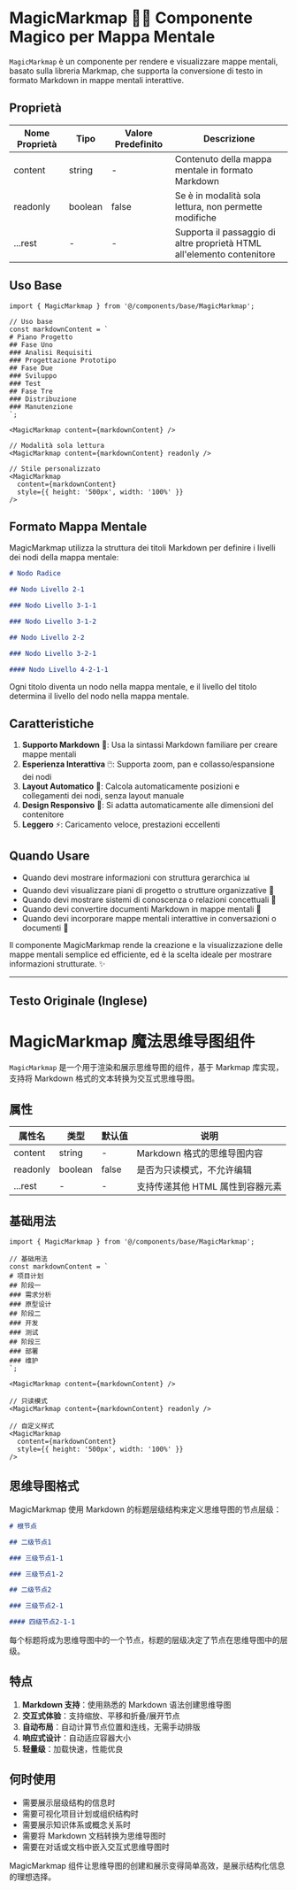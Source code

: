 # MagicMarkmap 🧙‍♂️ Componente Magico per Mappa Mentale

`MagicMarkmap` è un componente per rendere e visualizzare mappe mentali, basato sulla libreria Markmap, che supporta la conversione di testo in formato Markdown in mappe mentali interattive.

## Proprietà

| Nome Proprietà | Tipo    | Valore Predefinito | Descrizione                          |
| -------------- | ------- | ------------------ | ------------------------------------ |
| content        | string  | -                  | Contenuto della mappa mentale in formato Markdown |
| readonly       | boolean | false              | Se è in modalità sola lettura, non permette modifiche |
| ...rest        | -       | -                  | Supporta il passaggio di altre proprietà HTML all'elemento contenitore |

## Uso Base

```tsx
import { MagicMarkmap } from '@/components/base/MagicMarkmap';

// Uso base
const markdownContent = `
# Piano Progetto
## Fase Uno
### Analisi Requisiti
### Progettazione Prototipo
## Fase Due
### Sviluppo
### Test
## Fase Tre
### Distribuzione
### Manutenzione
`;

<MagicMarkmap content={markdownContent} />

// Modalità sola lettura
<MagicMarkmap content={markdownContent} readonly />

// Stile personalizzato
<MagicMarkmap
  content={markdownContent}
  style={{ height: '500px', width: '100%' }}
/>
```

## Formato Mappa Mentale

MagicMarkmap utilizza la struttura dei titoli Markdown per definire i livelli dei nodi della mappa mentale:

```markdown
# Nodo Radice

## Nodo Livello 2-1

### Nodo Livello 3-1-1

### Nodo Livello 3-1-2

## Nodo Livello 2-2

### Nodo Livello 3-2-1

#### Nodo Livello 4-2-1-1
```

Ogni titolo diventa un nodo nella mappa mentale, e il livello del titolo determina il livello del nodo nella mappa mentale.

## Caratteristiche

1. **Supporto Markdown** 📝: Usa la sintassi Markdown familiare per creare mappe mentali
2. **Esperienza Interattiva** 🖱️: Supporta zoom, pan e collasso/espansione dei nodi
3. **Layout Automatico** 🔄: Calcola automaticamente posizioni e collegamenti dei nodi, senza layout manuale
4. **Design Responsivo** 📱: Si adatta automaticamente alle dimensioni del contenitore
5. **Leggero** ⚡: Caricamento veloce, prestazioni eccellenti

## Quando Usare

-   Quando devi mostrare informazioni con struttura gerarchica 📊
-   Quando devi visualizzare piani di progetto o strutture organizzative 🏢
-   Quando devi mostrare sistemi di conoscenza o relazioni concettuali 🧠
-   Quando devi convertire documenti Markdown in mappe mentali 📄
-   Quando devi incorporare mappe mentali interattive in conversazioni o documenti 💬

Il componente MagicMarkmap rende la creazione e la visualizzazione delle mappe mentali semplice ed efficiente, ed è la scelta ideale per mostrare informazioni strutturate. ✨

---

## Testo Originale (Inglese)

# MagicMarkmap 魔法思维导图组件

`MagicMarkmap` 是一个用于渲染和展示思维导图的组件，基于 Markmap 库实现，支持将 Markdown 格式的文本转换为交互式思维导图。

## 属性

| 属性名   | 类型    | 默认值 | 说明                             |
| -------- | ------- | ------ | -------------------------------- |
| content  | string  | -      | Markdown 格式的思维导图内容      |
| readonly | boolean | false  | 是否为只读模式，不允许编辑       |
| ...rest  | -       | -      | 支持传递其他 HTML 属性到容器元素 |

## 基础用法

```tsx
import { MagicMarkmap } from '@/components/base/MagicMarkmap';

// 基础用法
const markdownContent = `
# 项目计划
## 阶段一
### 需求分析
### 原型设计
## 阶段二
### 开发
### 测试
## 阶段三
### 部署
### 维护
`;

<MagicMarkmap content={markdownContent} />

// 只读模式
<MagicMarkmap content={markdownContent} readonly />

// 自定义样式
<MagicMarkmap
  content={markdownContent}
  style={{ height: '500px', width: '100%' }}
/>
```

## 思维导图格式

MagicMarkmap 使用 Markdown 的标题层级结构来定义思维导图的节点层级：

```markdown
# 根节点

## 二级节点1

### 三级节点1-1

### 三级节点1-2

## 二级节点2

### 三级节点2-1

#### 四级节点2-1-1
```

每个标题将成为思维导图中的一个节点，标题的层级决定了节点在思维导图中的层级。

## 特点

1. **Markdown 支持**：使用熟悉的 Markdown 语法创建思维导图
2. **交互式体验**：支持缩放、平移和折叠/展开节点
3. **自动布局**：自动计算节点位置和连线，无需手动排版
4. **响应式设计**：自动适应容器大小
5. **轻量级**：加载快速，性能优良

## 何时使用

-   需要展示层级结构的信息时
-   需要可视化项目计划或组织结构时
-   需要展示知识体系或概念关系时
-   需要将 Markdown 文档转换为思维导图时
-   需要在对话或文档中嵌入交互式思维导图时

MagicMarkmap 组件让思维导图的创建和展示变得简单高效，是展示结构化信息的理想选择。
